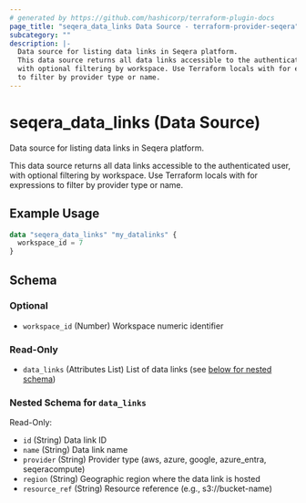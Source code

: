 ```yaml
---
# generated by https://github.com/hashicorp/terraform-plugin-docs
page_title: "seqera_data_links Data Source - terraform-provider-seqera"
subcategory: ""
description: |-
  Data source for listing data links in Seqera platform.
  This data source returns all data links accessible to the authenticated user,
  with optional filtering by workspace. Use Terraform locals with for expressions
  to filter by provider type or name.
---
```


# seqera_data_links (Data Source)

Data source for listing data links in Seqera platform.

This data source returns all data links accessible to the authenticated user,
with optional filtering by workspace. Use Terraform locals with for expressions
to filter by provider type or name.

## Example Usage

```terraform
data "seqera_data_links" "my_datalinks" {
  workspace_id = 7
}
```

<!-- schema generated by tfplugindocs -->
## Schema

### Optional

- `workspace_id` (Number) Workspace numeric identifier

### Read-Only

- `data_links` (Attributes List) List of data links (see [below for nested schema](#nestedatt--data_links))

<a id="nestedatt--data_links"></a>
### Nested Schema for `data_links`

Read-Only:

- `id` (String) Data link ID
- `name` (String) Data link name
- `provider` (String) Provider type (aws, azure, google, azure_entra, seqeracompute)
- `region` (String) Geographic region where the data link is hosted
- `resource_ref` (String) Resource reference (e.g., s3://bucket-name)
